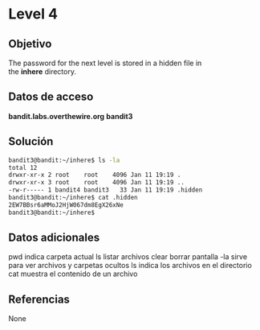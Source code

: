 # Level 4

## Objetivo
The password for the next level is stored in a hidden file in the **inhere** directory.

## Datos de acceso
**bandit.labs.overthewire.org**
**bandit3**

## Solución

```bash
bandit3@bandit:~/inhere$ ls -la
total 12
drwxr-xr-x 2 root    root    4096 Jan 11 19:19 .
drwxr-xr-x 3 root    root    4096 Jan 11 19:19 ..
-rw-r----- 1 bandit4 bandit3   33 Jan 11 19:19 .hidden
bandit3@bandit:~/inhere$ cat .hidden
2EW7BBsr6aMMoJ2HjW067dm8EgX26xNe
bandit3@bandit:~/inhere$
```

## Datos adicionales
pwd indica carpeta actual
ls listar archivos
clear borrar pantalla
-la sirve para ver archivos y carpetas ocultos
ls indica los archivos en el directorio
cat muestra el contenido de un archivo

## Referencias
None